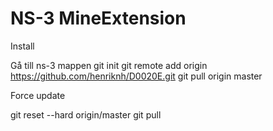 NS-3 MineExtension
==============

Install 

Gå till ns-3 mappen
git init
git remote add origin https://github.com/henriknh/D0020E.git
git pull origin master



Force update

git reset --hard origin/master
git pull

